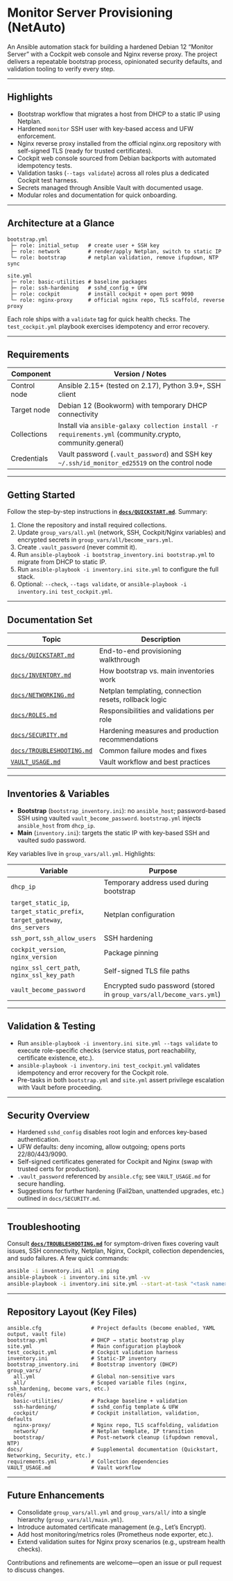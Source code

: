 # Monitor Server Provisioning (NetAuto)

An Ansible automation stack for building a hardened Debian 12 “Monitor Server” with a Cockpit web console and Nginx reverse proxy. The project delivers a repeatable bootstrap process, opinionated security defaults, and validation tooling to verify every step.

---

## Highlights

- Bootstrap workflow that migrates a host from DHCP to a static IP using Netplan.
- Hardened `monitor` SSH user with key-based access and UFW enforcement.
- Nginx reverse proxy installed from the official nginx.org repository with self-signed TLS (ready for trusted certificates).
- Cockpit web console sourced from Debian backports with automated idempotency tests.
- Validation tasks (`--tags validate`) across all roles plus a dedicated Cockpit test harness.
- Secrets managed through Ansible Vault with documented usage.
- Modular roles and documentation for quick onboarding.

---

## Architecture at a Glance

```
bootstrap.yml
 ├─ role: initial_setup   # create user + SSH key
 ├─ role: network         # render/apply Netplan, switch to static IP
 └─ role: bootstrap       # netplan validation, remove ifupdown, NTP sync

site.yml
 ├─ role: basic-utilities # baseline packages
 ├─ role: ssh-hardening   # sshd_config + UFW
 ├─ role: cockpit         # install cockpit + open port 9090
 └─ role: nginx-proxy     # official nginx repo, TLS scaffold, reverse proxy
```

Each role ships with a `validate` tag for quick health checks. The `test_cockpit.yml` playbook exercises idempotency and error recovery.

---

## Requirements

| Component | Version / Notes |
| --- | --- |
| Control node | Ansible 2.15+ (tested on 2.17), Python 3.9+, SSH client |
| Target node | Debian 12 (Bookworm) with temporary DHCP connectivity |
| Collections | Install via `ansible-galaxy collection install -r requirements.yml` (community.crypto, community.general) |
| Credentials | Vault password (`.vault_password`) and SSH key `~/.ssh/id_monitor_ed25519` on the control node |

---

## Getting Started

Follow the step-by-step instructions in **[`docs/QUICKSTART.md`](docs/QUICKSTART.md)**. Summary:

1. Clone the repository and install required collections.
2. Update `group_vars/all.yml` (network, SSH, Cockpit/Nginx variables) and encrypted secrets in `group_vars/all/become_vars.yml`.
3. Create `.vault_password` (never commit it).
4. Run `ansible-playbook -i bootstrap_inventory.ini bootstrap.yml` to migrate from DHCP to static IP.
5. Run `ansible-playbook -i inventory.ini site.yml` to configure the full stack.
6. Optional: `--check`, `--tags validate`, or `ansible-playbook -i inventory.ini test_cockpit.yml`.

---

## Documentation Set

| Topic | Description |
| --- | --- |
| [`docs/QUICKSTART.md`](docs/QUICKSTART.md) | End-to-end provisioning walkthrough |
| [`docs/INVENTORY.md`](docs/INVENTORY.md) | How bootstrap vs. main inventories work |
| [`docs/NETWORKING.md`](docs/NETWORKING.md) | Netplan templating, connection resets, rollback logic |
| [`docs/ROLES.md`](docs/ROLES.md) | Responsibilities and validations per role |
| [`docs/SECURITY.md`](docs/SECURITY.md) | Hardening measures and production recommendations |
| [`docs/TROUBLESHOOTING.md`](docs/TROUBLESHOOTING.md) | Common failure modes and fixes |
| [`VAULT_USAGE.md`](VAULT_USAGE.md) | Vault workflow and best practices |

---

## Inventories & Variables

- **Bootstrap** (`bootstrap_inventory.ini`): no `ansible_host`; password-based SSH using vaulted `vault_become_password`. `bootstrap.yml` injects `ansible_host` from `dhcp_ip`.
- **Main** (`inventory.ini`): targets the static IP with key-based SSH and vaulted sudo password.

Key variables live in `group_vars/all.yml`. Highlights:

| Variable | Purpose |
| --- | --- |
| `dhcp_ip` | Temporary address used during bootstrap |
| `target_static_ip`, `target_static_prefix`, `target_gateway`, `dns_servers` | Netplan configuration |
| `ssh_port`, `ssh_allow_users` | SSH hardening |
| `cockpit_version`, `nginx_version` | Package pinning |
| `nginx_ssl_cert_path`, `nginx_ssl_key_path` | Self-signed TLS file paths |
| `vault_become_password` | Encrypted sudo password (stored in `group_vars/all/become_vars.yml`) |

---

## Validation & Testing

- Run `ansible-playbook -i inventory.ini site.yml --tags validate` to execute role-specific checks (service status, port reachability, certificate existence, etc.).
- `ansible-playbook -i inventory.ini test_cockpit.yml` validates idempotency and error recovery for the Cockpit role.
- Pre-tasks in both `bootstrap.yml` and `site.yml` assert privilege escalation with Vault before proceeding.

---

## Security Overview

- Hardened `sshd_config` disables root login and enforces key-based authentication.
- UFW defaults: deny incoming, allow outgoing; opens ports 22/80/443/9090.
- Self-signed certificates generated for Cockpit and Nginx (swap with trusted certs for production).
- `.vault_password` referenced by `ansible.cfg`; see `VAULT_USAGE.md` for secure handling.
- Suggestions for further hardening (Fail2ban, unattended upgrades, etc.) outlined in `docs/SECURITY.md`.

---

## Troubleshooting

Consult **[`docs/TROUBLESHOOTING.md`](docs/TROUBLESHOOTING.md)** for symptom-driven fixes covering vault issues, SSH connectivity, Netplan, Nginx, Cockpit, collection dependencies, and sudo failures. A few quick commands:

```bash
ansible -i inventory.ini all -m ping
ansible-playbook -i inventory.ini site.yml -vv
ansible-playbook -i inventory.ini site.yml --start-at-task "<task name>"
```

---

## Repository Layout (Key Files)

```
ansible.cfg                # Project defaults (become enabled, YAML output, vault file)
bootstrap.yml              # DHCP → static bootstrap play
site.yml                   # Main configuration playbook
test_cockpit.yml           # Cockpit validation harness
inventory.ini              # Static-IP inventory
bootstrap_inventory.ini    # Bootstrap inventory (DHCP)
group_vars/
  all.yml                  # Global non-sensitive vars
  all/                     # Scoped variable files (nginx, ssh_hardening, become vars, etc.)
roles/
  basic-utilities/         # Package baseline + validation
  ssh-hardening/           # sshd_config template & UFW
  cockpit/                 # Cockpit installation, validation, defaults
  nginx-proxy/             # Nginx repo, TLS scaffolding, validation
  network/                 # Netplan template, IP transition
  bootstrap/               # Post-network cleanup (ifupdown removal, NTP)
docs/                      # Supplemental documentation (Quickstart, Networking, Security, etc.)
requirements.yml           # Collection dependencies
VAULT_USAGE.md             # Vault workflow
```

---

## Future Enhancements

- Consolidate `group_vars/all.yml` and `group_vars/all/` into a single hierarchy (`group_vars/all/main.yml`).
- Introduce automated certificate management (e.g., Let’s Encrypt).
- Add host monitoring/metrics roles (Prometheus node exporter, etc.).
- Extend validation suites for Nginx proxy scenarios (e.g., upstream health checks).

Contributions and refinements are welcome—open an issue or pull request to discuss changes.
